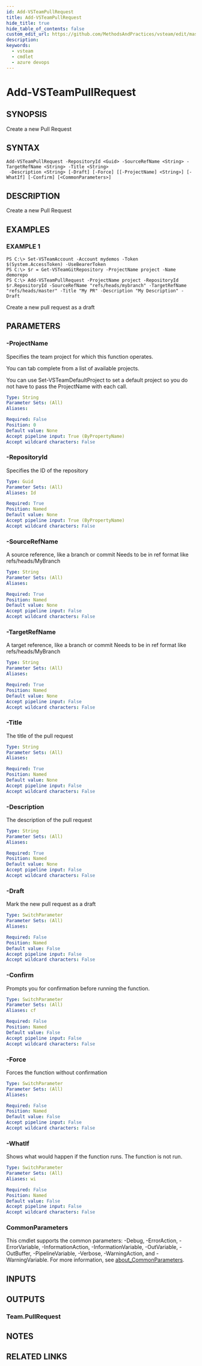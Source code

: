 ```yaml
---
id: Add-VSTeamPullRequest
title: Add-VSTeamPullRequest
hide_title: true
hide_table_of_contents: false
custom_edit_url: https://github.com/MethodsAndPractices/vsteam/edit/master/.docs/Add-VSTeamPullRequest.md
description: 
keywords:
  - vsteam
  - cmdlet
  - azure devops
---
```


# Add-VSTeamPullRequest

## SYNOPSIS
Create a new Pull Request

## SYNTAX

```
Add-VSTeamPullRequest -RepositoryId <Guid> -SourceRefName <String> -TargetRefName <String> -Title <String>
 -Description <String> [-Draft] [-Force] [[-ProjectName] <String>] [-WhatIf] [-Confirm] [<CommonParameters>]
```

## DESCRIPTION
Create a new Pull Request

## EXAMPLES

### EXAMPLE 1
```
PS C:\> Set-VSTeamAccount -Account mydemos -Token $(System.AccessToken) -UseBearerToken
PS C:\> $r = Get-VSTeamGitRepository -ProjectName project -Name demorepo
PS C:\> Add-VSTeamPullRequest -ProjectName project -RepositoryId $r.RepositoryId -SourceRefName "refs/heads/mybranch" -TargetRefName "refs/heads/master" -Title "My PR" -Description "My Description" -Draft
```

Create a new pull request as a draft

## PARAMETERS

### -ProjectName
Specifies the team project for which this function operates.

You can tab complete from a list of available projects.

You can use Set-VSTeamDefaultProject to set a default project so you do not have to pass the ProjectName with each call.

```yaml
Type: String
Parameter Sets: (All)
Aliases:

Required: False
Position: 0
Default value: None
Accept pipeline input: True (ByPropertyName)
Accept wildcard characters: False
```

### -RepositoryId
Specifies the ID of the repository

```yaml
Type: Guid
Parameter Sets: (All)
Aliases: Id

Required: True
Position: Named
Default value: None
Accept pipeline input: True (ByPropertyName)
Accept wildcard characters: False
```

### -SourceRefName
A source reference, like a branch or commit Needs to be in ref format like refs/heads/MyBranch

```yaml
Type: String
Parameter Sets: (All)
Aliases:

Required: True
Position: Named
Default value: None
Accept pipeline input: False
Accept wildcard characters: False
```

### -TargetRefName
A target reference, like a branch or commit Needs to be in ref format like refs/heads/MyBranch

```yaml
Type: String
Parameter Sets: (All)
Aliases:

Required: True
Position: Named
Default value: None
Accept pipeline input: False
Accept wildcard characters: False
```

### -Title
The title of the pull request

```yaml
Type: String
Parameter Sets: (All)
Aliases:

Required: True
Position: Named
Default value: None
Accept pipeline input: False
Accept wildcard characters: False
```

### -Description
The description of the pull request

```yaml
Type: String
Parameter Sets: (All)
Aliases:

Required: True
Position: Named
Default value: None
Accept pipeline input: False
Accept wildcard characters: False
```

### -Draft
Mark the new pull request as a draft

```yaml
Type: SwitchParameter
Parameter Sets: (All)
Aliases:

Required: False
Position: Named
Default value: False
Accept pipeline input: False
Accept wildcard characters: False
```

### -Confirm
Prompts you for confirmation before running the function.

```yaml
Type: SwitchParameter
Parameter Sets: (All)
Aliases: cf

Required: False
Position: Named
Default value: False
Accept pipeline input: False
Accept wildcard characters: False
```

### -Force
Forces the function without confirmation

```yaml
Type: SwitchParameter
Parameter Sets: (All)
Aliases:

Required: False
Position: Named
Default value: False
Accept pipeline input: False
Accept wildcard characters: False
```

### -WhatIf
Shows what would happen if the function runs.
The function is not run.

```yaml
Type: SwitchParameter
Parameter Sets: (All)
Aliases: wi

Required: False
Position: Named
Default value: False
Accept pipeline input: False
Accept wildcard characters: False
```

### CommonParameters
This cmdlet supports the common parameters: -Debug, -ErrorAction, -ErrorVariable, -InformationAction, -InformationVariable, -OutVariable, -OutBuffer, -PipelineVariable, -Verbose, -WarningAction, and -WarningVariable. For more information, see [about_CommonParameters](http://go.microsoft.com/fwlink/?LinkID=113216).

## INPUTS

## OUTPUTS

### Team.PullRequest
## NOTES

## RELATED LINKS

